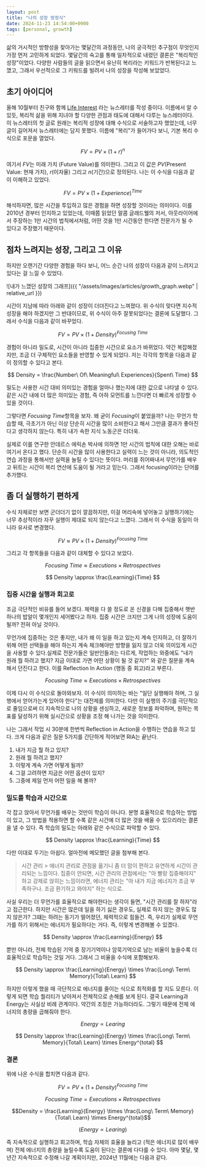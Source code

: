 ```yaml
---
layout: post
title: "나의 성장 방정식"
date: 2024-11-23 14:54:00+0900
tags: [personal, growth]
---
```


삶의 거시적인 방향성을 찾아가는 몇달간의 과정동안, 나의 궁극적인 추구점이 무엇인지 가장 먼저 고민하게 되었다. 몇달간의 숙고를 통해 일차적으로 내렸던 결론은 "복리적인 성장"이었다.
다양한 사람들의 글을 읽으면서 유난히 복리라는 키워드가 반복된다고 느꼈고, 그래서 우선적으로 그 키워드를 빌려서 나의 성장을 작성해 보았었다.

## 초기 아이디어

올해 10월부터 친구와 함께 [Life Interest](https://maily.so/life.interest) 라는 뉴스레터를 작성 중이다. 이름에서 알 수 있듯, 복리적 삶을 위해 지녀야 할 다양한 관점과 태도에 대해서 다루는 뉴스레터이다. 이 뉴스레터의 첫 글로 원래는 복리적 성장에 대해 수식으로 서술하고자 했었는데, 너무 글이 길어져서 뉴스레터에는 담지 못했다. 이름에 "복리"가 들어가다 보니, 기본 복리 수식으로 포문을 열었다.

$$ FV = PV \times (1 + r)^n $$

여기서 $FV$는 미래 가치 (Future Value)를 의미한다. 그리고 이 값은 $PV$(Present Value: 현재 가치), $r$(이자율) 그리고 $n$(기간)으로 정의된다. 나는 이 수식을 다음과 같이 이해하고 있었다.

$$FV = PV \times (1 + Experience) ^ {Time}$$

해석하자면, 많은 시간을 투입하고 많은 경험을 하면 성장할 것이라는 의미이다. 이를 2010년 경부터 인지하고 있었는데, 이때쯤 읽었던 말콤 글래드웰의 저서, 아웃라이어에서 주장하는 1만 시간의 법칙에서처럼, 어떤 것을 1만 시간동안 한다면 전문가가 될 수 있다고 주장했기 때문이다.

## 점차 느려지는 성장, 그리고 그 이유

하지만 오랜기간 다양한 경험을 하다 보니, 어느 순간 나의 성장이 다음과 같이 느려지고 있다는 걸 느낄 수 있었다.

![내가 느꼈던 성장의 그래프]({{ "/assets/images/articles/growth_graph.webp" | relative_url }})

시간이 지남에 따라 아래와 같이 성장이 더뎌진다고 느껴졌다. 위 수식이 맞다면 지수적 성장을 해야 하겠지만 그 반대이므로, 위 수식이 아주 잘못되었다는 결론에 도달했다. 그래서 수식을 다음과 같이 바꾸었다.

$$ FV = PV \times (1 + Density) ^ {Focusing\ Time} $$

경험이 아니라 밀도로, 시간이 아니라 집중한 시간으로 요소가 바뀌었다. 약간 복잡해졌지만, 조금 더 구체적인 요소들을 반영할 수 있게 되었다. 저는 각각의 항목을 다음과 같이 정의할 수 있다고 본다.

$$ Density = \frac{Number\ Of\ Meaningful\ Experiences}{Spent\ Time} $$

밀도는 사용한 시간 대비 의미있는 경험을 얼마나 했는지에 대한 값으로 나타낼 수 있다. 같은 시간 내에 더 많은 의미있는 경험, 즉 아하 모먼트를 느낀다면 더 빠르게 성장할 수 있을 것이다.

그렇다면 $Focusing\ Time$항목을 보자. 왜 굳이 $Focusing$이 붙었을까? 나는 무언가 학습할 때, 극초기가 아닌 이상 단순히 시간을 많이 소비한다고 해서 그만큼 결과가 좋아진다고 생각하지 않는다. 특히 내가 속한 지식 노동군은 더더욱.

실제로 이를 연구한 안데르스 에릭손 박사에 의하면 1만 시간의 법칙에 대한 오해는 바로 여기서 온다고 했다. 단순히 시간을 많이 사용한다고 실력이 느는 것이 아니라, 의도적인 연습 과정을 통해서만 실력을 늘릴 수 있다는 뜻이다. 머리를 쥐어짜내서 무언가를 배우고 뒤트는 시간이 복리 연산에 도움이 될 거라고 믿는다. 그래서 focusing이라는 단어를 추가했다.

## 좀 더 실행하기 편하게

수식 자체로만 보면 군더더기 없이 깔끔하지만, 이걸 머리속에 넣어놓고 실행하기에는 너무 추상적이라 자꾸 실행이 제대로 되지 않는다고 느꼈다. 그래서 이 수식을 동일이 아니라 유사로 변경했다.

$$ FV \approx PV \times (1 + Density) ^ {Focusing\ Time} $$

그리고 각 항목들을 다음과 같이 대체할 수 있다고 보았다.

$$ Focusing\ Time \approx Executions\times Retrospectives $$

$$ Density \approx \frac{Learning}{Time} $$

### 집중 시간을 실행과 회고로

조금 극단적인 비유를 들어 보겠다. 체력을 다 쓸 정도로 온 신경을 다해 집중해서 햇반 하나의 밥알이 몇개인지 세어봤다고 하자. 집중 시간은 크지만 그게 나의 성장에 도움이 될까? 전혀 아닐 것이다.

무언가에 집중하는 것은 좋지만, 내가 왜 이 일을 하고 있는지 계속 인지하고, 더 잘하기 위해 어떤 선택들을 해야 하는지 계속 체크해야만 방향을 잃지 않고 더욱 의미있게 시간을 사용할 수 있다.실제로 전문가들은 일반인들과는 다르게, 작업하는 와중에도 "내가 원래 뭘 하려고 했지? 지금 이대로 가면 어떤 상황이 될 것 같지?" 와 같은 질문을 계속해서 던진다고 한다. 이를 Reflection In Action (행동 중 회고)라고 부른다.

$$ Focusing\ Time \approx Executions\times Retrospectives $$

이제 다시 이 수식으로 돌아와보자. 이 수식이 의미하는 바는 "일단 실행해아 하며, 그 실행에서 얻어가는게 있어야 한다"는 대전제를 의미한다. 다만 이 실행의 주기를 극단적으로 줄임으로써 더 지속적으로 나의 상황을 센싱하고, 새로운 정보를 파악하며, 원하는 목표를 달성하기 위해 실시간으로 상황을 조정 해 나가는 것을 의미한다.

나는 그래서 작업 시 30분에 한번씩 Reflection in Action을 수행하는 연습을 하고 있다. 크게 다음과 같은 질문 5가지를 간단하게 적어보면 RIA는 끝난다.

1. 내가 지금 뭘 하고 있지?
2. 원래 뭘 하려고 했지?
3. 이렇게 계속 가면 어떻게 될까?
4. 그걸 고려하면 지금은 어떤 옵션이 있지?
5. 그중에 제일 먼저 어떤 일을 해 볼까?

### 밀도를 학습과 시간으로

각 잡고 앉아서 무언가를 배우는 것만이 학습이 아니다. 분명 효율적으로 학습하는 방법이 있고, 그 방법을 적용하면 할 수록 같은 시간에 더 많은 것을 배울 수 있으리라는 결론을 낼 수 있다. 즉 학습의 밀도는 아래와 같은 수식으로 파악할 수 있다.

$$ Density \approx \frac{Learning}{Time} $$

다만 이대로 두기는 아쉽다. 얼마전에 메모했던 글을 첨부해 본다.

> 시간 관리 > 에너지 관리로 관점을 옮기니 좀 더 맘이 편하고 유연하게 시간이 관리되는 느낌이다. 집중이 안되면, 시간 관리의 관점에서는 "아 빨랑 집중해야지" 하고 강제로 앉히는 느낌이라면, 에너지 관리는 "아 내가 지금 에너지가 조금 부족하구나. 조금 환기하고 와야지" 하는 식으로.

사실 우리는 더 무언가를 효율적으로 해야한다는 생각이 들면, "시간 관리를 잘 하자"라고 접근한다. 하지만 시간은 많은데 일을 하기 싫은 경우도, 실제로 하지 않는 경우도 많지 않은가? 그떄는 하려는 동기가 떨어졌던, 체력적으로 힘들건. 즉, 우리가 실제로 무언가를 하기 위해서는 에너지가 필요하다는 거다. 즉, 이렇게 변경해볼 수 있겠다.

$$ Density \approx \frac{Learning}{Energy} $$

뿐만 아니라, 전체 학습된 기억 중 장기기억이나 암묵기억으로 남는 비율이 높을수록 더 효율적으로 학습하는 것일 거다. 그래서 그 비율을 수식에 포함해보자.

$$ Density \approx \frac{Learning}{Energy} \times \frac{Long\ Term\ Memory}{Total\ Learn} $$

하지만 이렇게 했을 때 극단적으로 에너지를 줄이는 식으로 최적화를 할 지도 모른다. 이렇게 되면 학습 퀄리티가 낮아져서 전체적으로 손해를 보게 된다. 결국 Learning과 Energy는 사실상 비례 관계이다. 약간의 조정은 가능하더라도. 그렇기 때문에 전체 에너지의 총량을 곱해줘야 한다.

$$ Energy \propto Learing $$

$$ Density \approx \frac{Learning}{Energy} \times \frac{Long\ Term\ Memory}{Total\ Learn} \times Energy^{total} $$

### 결론

위에 나온 수식을 합치면 다음과 같다.

$$ FV = PV \times (1 + Density) ^ {Focusing\ Time} $$

$$ Focusing\ Time = Executions\times Retrospectives$$

$$Density = \frac{Learning}{Energy} \times \frac{Long\ Term\ Memory}{Total\ Learn} \times Energy^{total}$$

$$ (Energy \propto Learing) $$

즉 지속적으로 실행하고 회고하며, 학습 자체의 효율을 늘리고 (적은 에너지로 많이 배우며) 전체 에너지의 총량을 늘릴수록 도움이 된다는 결론에 다다를 수 있다.
아마 몇달, 몇년간 지속적으로 수정해 나갈 계획이지만, 2024년 11월에는 다음과 같다.
